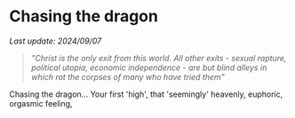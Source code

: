 # Chasing the dragon

*Last update: 2024/09/07*

> _"Christ is the only exit from this world. All other exits - sexual rapture, political utopia, economic independence - are but blind alleys in which rot the corpses of many who have tried them"_

Chasing the dragon… Your first 'high', that 'seemingly' heavenly, euphoric, orgasmic feeling, 
